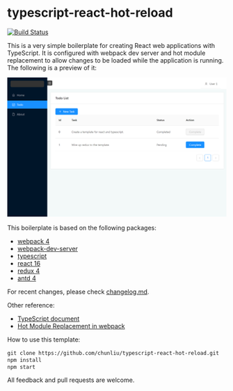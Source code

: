 # typescript-react-hot-reload

[![Build Status](https://dev.azure.com/chunliusg/github/_apis/build/status/chunliu.typescript-react-hot-reload?branchName=master)](https://dev.azure.com/chunliusg/github/_build/latest?definitionId=1&branchName=master)

This is a very simple boilerplate for creating React web applications with TypeScript. It is configured with webpack dev server and hot module replacement to allow changes to be loaded while the application is running. The following is a preview of it:

![preview](preview.png)

This boilerplate is based on the following packages:

* [webpack 4](https://webpack.js.org/)
* [webpack-dev-server](https://github.com/webpack/webpack-dev-server)
* [typescript](http://www.typescriptlang.org/)
* [react 16](https://reactjs.org/)
* [redux 4](https://redux.js.org/introduction)
* [antd 4](https://github.com/ant-design/ant-design/issues/21656)

For recent changes, please check [changelog.md](./CHANGELOG.md).

Other reference:

* [TypeScript document](https://www.typescriptlang.org/docs/handbook/react-&-webpack.html)
* [Hot Module Replacement in webpack](https://webpack.js.org/concepts/hot-module-replacement/)

How to use this template:

```shell
git clone https://github.com/chunliu/typescript-react-hot-reload.git
npm install
npm start
```

All feedback and pull requests are welcome.
